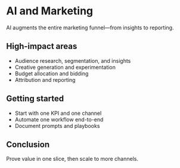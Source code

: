 # AI and Marketing

AI augments the entire marketing funnel—from insights to reporting.

## High-impact areas
- Audience research, segmentation, and insights
- Creative generation and experimentation
- Budget allocation and bidding
- Attribution and reporting

## Getting started
- Start with one KPI and one channel
- Automate one workflow end-to-end
- Document prompts and playbooks

## Conclusion
Prove value in one slice, then scale to more channels.
